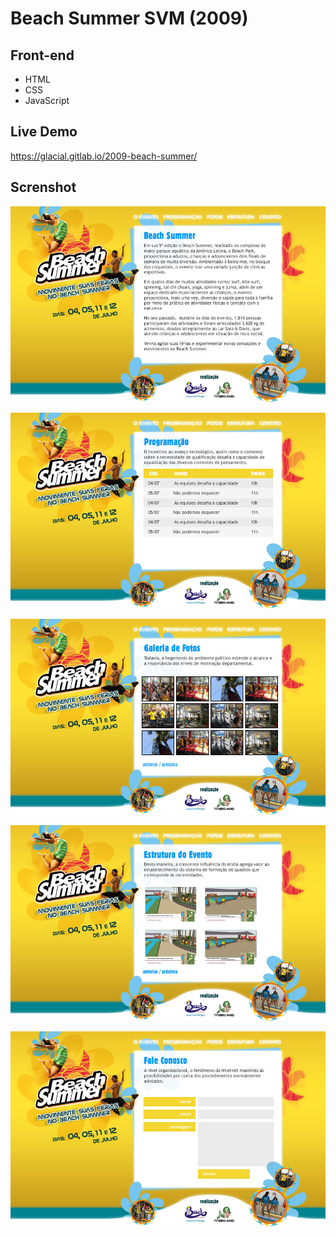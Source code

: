 # Beach Summer SVM (2009)

## Front-end 

* HTML
* CSS
* JavaScript


## Live Demo

https://glacial.gitlab.io/2009-beach-summer/

## Screnshot

![screenshot](design/01_home.jpg)

![screenshot](design/02_programacao.jpg)

![screenshot](design/03_fotos.jpg)

![screenshot](design/04_estrutura.jpg)

![screenshot](design/05_contato.jpg)
